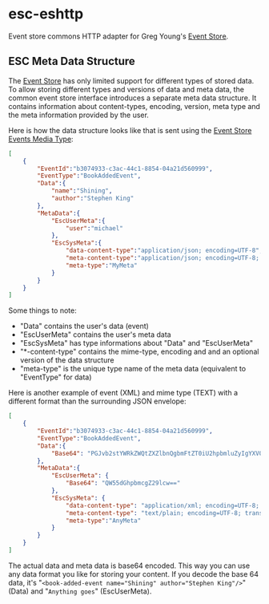 # esc-eshttp
Event store commons HTTP adapter for Greg Young's [Event Store](https://www.geteventstore.com/).

## ESC Meta Data Structure
The [Event Store](https://geteventstore.com/) has only limited support for different types of stored data. 
To allow storing different types and versions of data and meta data, the common event store interface introduces 
a separate meta data structure. It contains information about content-types, encoding, version, meta type and 
the meta information provided by the user.

Here is how the data structure looks like that is sent using the [Event Store Events Media Type](http://docs.geteventstore.com/http-api/3.4.0/writing-to-a-stream/):
```json
[
    {
        "EventId":"b3074933-c3ac-44c1-8854-04a21d560999",
        "EventType":"BookAddedEvent",
        "Data":{
            "name":"Shining",
            "author":"Stephen King"
        },
        "MetaData":{
            "EscUserMeta":{
                "user":"michael"
            },
            "EscSysMeta":{
                "data-content-type":"application/json; encoding=UTF-8",
                "meta-content-type":"application/json; encoding=UTF-8; version=3",
                "meta-type":"MyMeta"
            }
        }
    }
]
```
Some things to note:
- "Data" contains the user's data (event)
- "EscUserMeta" contains the user's meta data
- "EscSysMeta" has type informations about "Data" and "EscUserMeta"
- "*-content-type" contains the mime-type, encoding and and an optional version of the data structure
- "meta-type" is the unique type name of the meta data (equivalent to "EventType" for data)


Here is another example of event (XML) and mime type (TEXT) with a different format than the surrounding JSON envelope:
```json
[
    {
        "EventId":"b3074933-c3ac-44c1-8854-04a21d560999",
        "EventType":"BookAddedEvent",
        "Data":{
            "Base64": "PGJvb2stYWRkZWQtZXZlbnQgbmFtZT0iU2hpbmluZyIgYXV0aG9yPSJTdGVwaGVuIEtpbmciLz4="
        },
        "MetaData":{
            "EscUserMeta": {
                "Base64": "QW55dGhpbmcgZ29lcw=="
            },
            "EscSysMeta": {
                "data-content-type": "application/xml; encoding=UTF-8; transfer-encoding=base64",
                "meta-content-type": "text/plain; encoding=UTF-8; transfer-encoding=base64; version=2",
                "meta-type":"AnyMeta"
            }
        }
    }
]
```
The actual data and meta data is base64 encoded. This way you can use any data format you like for storing your content.
If you decode the base 64 data, it's "```<book-added-event name="Shining" author="Stephen King"/>```" (Data) and 
"```Anything goes```" (EscUserMeta).
